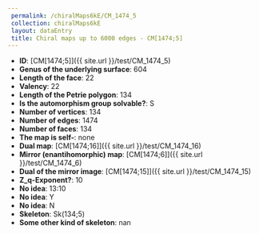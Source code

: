```yaml
--- 
 permalink: /chiralMaps6kE/CM_1474_5 
 collection: chiralMaps6kE
 layout: dataEntry
 title: Chiral maps up to 6000 edges - CM[1474;5]
---
```


- **ID**: [CM[1474;5]]({{ site.url }}/test/CM_1474_5)
- **Genus of the underlying surface**: 604
- **Length of the face**: 22
- **Valency**: 22
- **Length of the Petrie polygon**: 134
- **Is the automorphism group solvable?**: S
- **Number of vertices**: 134
- **Number of edges**: 1474
- **Number of faces**: 134
- **The map is self-**: none
- **Dual map**: [CM[1474;16]]({{ site.url }}/test/CM_1474_16)
- **Mirror (enantihomorphic) map**: [CM[1474;6]]({{ site.url }}/test/CM_1474_6)
- **Dual of the mirror image**: [CM[1474;15]]({{ site.url }}/test/CM_1474_15)
- **Z_q-Exponent?**: 10
- **No idea**:  13:10
- **No idea**: Y
- **No idea**: N
- **Skeleton**: Sk(134;5)
- **Some other kind of skeleton**: nan
